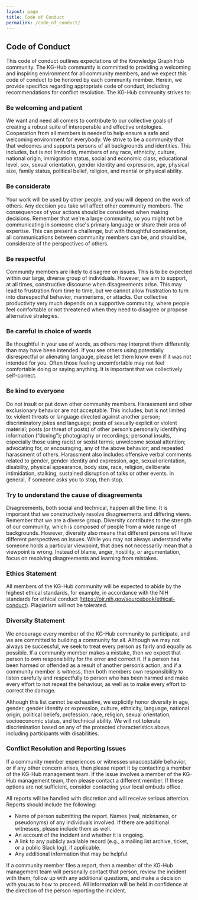 ```yaml
---
layout: page
title: Code of Conduct
permalink: /code_of_conduct/
---
```


## Code of Conduct

This code of conduct outlines expectations of the Knowledge Graph Hub community. The KG-Hub community is committed to providing a welcoming and inspiring environment for all community members, and we expect this code of conduct to be honored by each community member. Herein, we provide specifics regarding appropriate code of conduct, including recommendations for conflict resolution. The KG-Hub community strives to:

### Be welcoming and patient

We want and need all comers to contribute to our collective goals of creating a robust suite of interoperable and effective ontologies. Cooperation from all members is needed to help ensure a safe and welcoming environment for everybody. We strive to be a community that that welcomes and supports persons of all backgrounds and identities. This includes, but is not limited to, members of any race, ethnicity, culture, national origin, immigration status, social and economic class, educational level, sex, sexual orientation, gender identity and expression, age, physical size, family status, political belief, religion, and mental or physical ability.

### Be considerate

Your work will be used by other people, and you will depend on the work of others. Any decision you take will affect other community members. The consequences of your actions should be considered when making decisions. Remember that we're a large community, so you might not be communicating in someone else's primary language or share their area of expertise. This can present a challenge, but with thoughtful consideration, all communications between community members can be, and should be, considerate of the perspectives of others.

### Be respectful

Community members are likely to disagree on issues. This is to be expected within our large, diverse group of individuals. However, we aim to support, at all times, constructive discourse when disagreements arise. This may lead to frustration from time to time, but we cannot allow frustration to turn into disrespectful behavior, mannerisms, or attacks. Our collective productivity very much depends on a supportive community, where people feel comfortable or not threatened when they need to disagree or propose alternative strategies.

### Be careful in choice of words

Be thoughtful in your use of words, as others may interpret them differently than may have been intended. If you see others using potentially disrespectful or alienating langauge, please let them know even if it was not intended for you. Often those feeling uncomfortable may not feel comfortable doing or saying anything. It is important that we collectively self-correct.

### Be kind to everyone

Do not insult or put down other community members. Harassment and other exclusionary behavior are not acceptable. This includes, but is not limited to: violent threats or language directed against another person; discriminatory jokes and language; posts of sexually explicit or violent material; posts (or threat of posts) of other person’s personally identifying information (“doxing”); photography or recordings; personal insults, especially those using racist or sexist terms; unwelcome sexual attention; advocating for, or encouraging, any of the above behavior; and repeated harassment of others. Harassment also includes offensive verbal comments related to gender, gender identity and expression, age, sexual orientation, disability, physical appearance, body size, race, religion, deliberate intimidation, stalking, sustained disruption of talks or other events. In general, if someone asks you to stop, then stop.

### Try to understand the cause of disagreements

Disagreements, both social and technical, happen all the time. It is important that we constructively resolve disagreements and differing views. Remember that we are a diverse group. Diversity contributes to the strength of our community, which is composed of people from a wide range of backgrounds. However, diversity also means that different persons will have different perspectives on issues. While you may not always understand why someone holds a particular viewpoint, that does not necessarily mean that a viewpoint is wrong. Instead of blame, anger, hostility, or argumentation, focus on resolving disagreements and learning from mistakes.

### Ethics Statement

All members of the KG-Hub community will be expected to abide by the highest ethical standards, for example, in accordance with the NIH standards for ethical conduct (<https://oir.nih.gov/sourcebook/ethical-conduct>). Plagiarism will not be tolerated.

### Diversity Statement

We encourage every member of the KG-Hub community to participate, and we are committed to building a community for all. Although we may not always be successful, we seek to treat every person as fairly and equally as possible. If a community member makes a mistake, then we expect that person to own responsibility for the error and correct it. If a person has been harmed or offended as a result of another person’s action, and if a community member is witness, then both members own responsibility to listen carefully and respectfully to person who has been harmed and make every effort to not repeat the behaviour, as well as to make every effort to correct the damage.

Although this list cannot be exhaustive, we explicitly honor diversity in age, gender, gender identity or expression, culture, ethnicity, language, national origin, political beliefs, profession, race, religion, sexual orientation, socioeconomic status, and technical ability. We will not tolerate discrimination based on any of the protected characteristics above, including participants with disabilities.

### Conflict Resolution and Reporting Issues

If a community member experiences or witnesses unacceptable behavior, or if any other concern arises, then please report it by contacting a member of the KG-Hub management team. If the issue involves a member of the KG-Hub management team, then please contact a different member. If these options are not sufficient, consider contacting your local ombuds office.

All reports will be handled with discretion and will receive serious attention. Reports should include the following:

- Name of person submitting the report. Names (real, nicknames, or pseudonyms) of any individuals involved. If there are additional witnesses, please include them as well.
- An account of the incident and whether it is ongoing.
- A link to any publicly available record (e.g., a mailing list archive, ticket, or a public Slack log), if applicable.
- Any additional information that may be helpful.

If a community member files a report, then a member of the KG-Hub management team will personally contact that person, review the incident with them, follow up with any additional questions, and make a decision with you as to how to proceed. All information will be held in confidence at the direction of the person reporting the incident.
